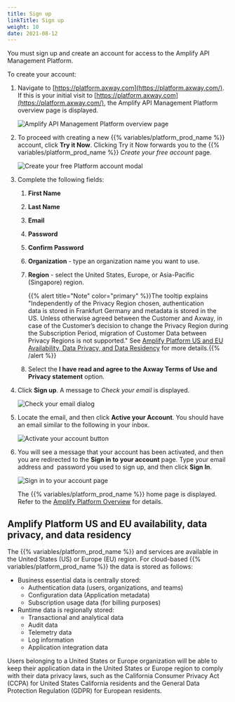 ```yaml
---
title: Sign up
linkTitle: Sign up
weight: 10
date: 2021-08-12
---
```

You must sign up and create an account for access to the Amplify API Management Platform.

To create your account:

1. Navigate to [https://platform.axway.com](https://platform.axway.com/). If this is your initial visit to [https://platform.axway.com](https://platform.axway.com/), the Amplify API Management Platform overview page is displayed.

    ![Amplify API Management Platform overview page](/Images/amplify_platform_overiew.png)

2. To proceed with creating a new {{% variables/platform_prod_name %}} account, click **Try it Now**. Clicking Try it Now forwards you to the {{% variables/platform_prod_name %}} _Create your free account_ page.

    ![Create your free Platform account modal](/Images/platform_sign_up_blank.png)

3. Complete the following fields:
    1. **First Name**
    2. **Last Name**
    3. **Email**
    4. **Password**
    5. **Confirm Password**
    6. **Organization** - type an organization name you want to use.
    7. **Region** - select the United States, Europe, or Asia-Pacific (Singapore) region.

        {{% alert title="Note" color="primary" %}}The tooltip explains "Independently of the Privacy Region chosen, authentication data is stored in Frankfurt Germany and metadata is stored in the US. Unless otherwise agreed between the Customer and Axway, in case of the Customer’s decision to change the Privacy Region during the Subscription Period, migration of Customer Data between Privacy Regions is not supported." See [Amplify Platform US and EU Availability, Data Privacy, and Data Residency](#amplify-platform-us-and-eu-availability-data-privacy-and-data-residency) for more details.{{% /alert %}}

    8. Select the **I have read and agree to the Axway Terms of Use and Privacy statement** option.

4. Click **Sign up**. A message to _Check your email_ is displayed.

    ![Check your email dialog](/Images/check_your_email.png)

5. Locate the email, and then click **Active your Account**. You should have an email similar to the following in your inbox.

    ![Activate your account button](/Images/activation_email.png)

6. You will see a message that your account has been activated, and then you are redirected to the **Sign in to your account** page. Type your email address and  password you used to sign up, and then click **Sign In**.

    ![Sign in to your account page](/Images/sign_in_to_your_account.png)

    The {{% variables/platform_prod_name %}} home page is displayed. Refer to the [Amplify Platform Overview](/docs/management_guide/overview) for details.

## Amplify Platform US and EU availability, data privacy, and data residency

The {{% variables/platform_prod_name %}} and services are available in the United States (US) or Europe (EU) region. For cloud-based {{% variables/platform_prod_name %}} the data is stored as follows:

* Business essential data is centrally stored:
    * Authentication data (users, organizations, and teams)
    * Configuration data (Application metadata)
    * Subscription usage data (for billing purposes)
* Runtime data is regionally stored:
    * Transactional and analytical data
    * Audit data
    * Telemetry data
    * Log information
    * Application integration data

Users belonging to a United States or Europe organization will be able to keep their application data in the United States or Europe region to comply with their data privacy laws, such as the California Consumer Privacy Act (CCPA) for United States California residents and the General Data Protection Regulation (GDPR) for European residents.
